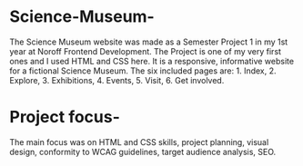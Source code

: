 # Science-Museum-

The Science Museum website was made as a Semester Project 1 in my 1st year at Noroff Frontend Development. The Project is one of my very first ones and I used HTML and CSS here.
It is a responsive, informative website for a fictional Science Museum.
The six included pages are: 1. Index, 2. Explore, 3. Exhibitions, 4. Events, 5. Visit, 6. Get involved.

# Project focus-
The main focus was on HTML and CSS skills, project planning, visual design, conformity to WCAG guidelines, target audience analysis, SEO.
